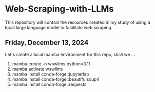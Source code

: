 # Web-Scraping-with-LLMs

This repository will contain the resources created in my study of using a local large language model to facilitate web scraping.

## Friday, December 13, 2024

Let's create a local mamba environment for this repo, shall we ... 

 1) mamba create -n wswllms python=3.11
 2) mamba activate wswllms
 3) mamba install conda-forge::jupyterlab
 4) mamba install conda-forge::beautifulsoup4
 5) mamba install conda-forge::requests
 

